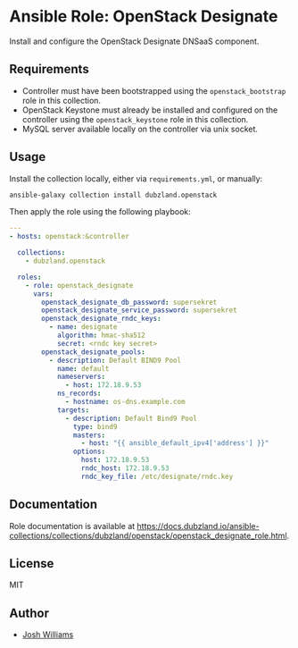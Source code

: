 # Ansible Role: OpenStack Designate

Install and configure the OpenStack Designate DNSaaS component.

## Requirements

- Controller must have been bootstrapped using the `openstack_bootstrap` role
  in this collection.
- OpenStack Keystone must already be installed and configured on the
  controller using the `openstack_keystone` role in this collection.
- MySQL server available locally on the controller via unix socket.

## Usage

Install the collection locally, either via `requirements.yml`, or manually:

```bash
ansible-galaxy collection install dubzland.openstack
```

Then apply the role using the following playbook:

```yaml
---
- hosts: openstack:&controller

  collections:
    - dubzland.openstack

  roles:
    - role: openstack_designate
      vars:
        openstack_designate_db_password: supersekret
        openstack_designate_service_password: supersekret
        openstack_designate_rndc_keys:
          - name: designate
            algorithm: hmac-sha512
            secret: <rndc key secret>
        openstack_designate_pools:
          - description: Default BIND9 Pool
            name: default
            nameservers:
              - host: 172.18.9.53
            ns_records:
              - hostname: os-dns.example.com
            targets:
              - description: Default Bind9 Pool
                type: bind9
                masters:
                  - host: "{{ ansible_default_ipv4['address'] }}"
                options:
                  host: 172.18.9.53
                  rndc_host: 172.18.9.53
                  rndc_key_file: /etc/designate/rndc.key
```

## Documentation

Role documentation is available at <https://docs.dubzland.io/ansible-collections/collections/dubzland/openstack/openstack_designate_role.html>.

## License

MIT

## Author

- [Josh Williams](https://dubzland.com)
